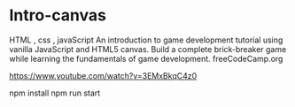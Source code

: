 # Intro-canvas
HTML , css , javaScript 
An introduction to game development tutorial using vanilla JavaScript and HTML5 canvas.
Build a complete brick-breaker game while learning the fundamentals of game development.
freeCodeCamp.org

https://www.youtube.com/watch?v=3EMxBkqC4z0

npm install 
npm run start 


